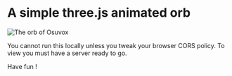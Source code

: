 # A simple three.js animated orb

![The orb of Osuvox](assets/osuvox.gif)

You cannot run this locally unless you tweak your browser CORS policy.
To view you must have a server ready to go.

Have fun !
